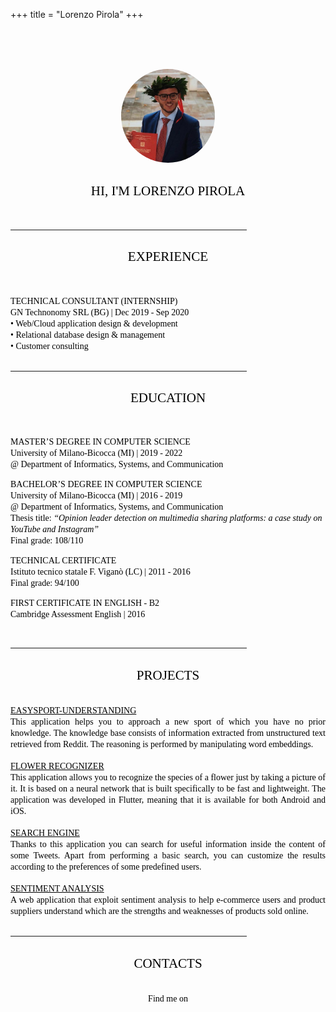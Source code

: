 +++
title = "Lorenzo Pirola"
+++
<style>
@import url('https://fonts.googleapis.com/css2?family=Nunito:ital,wght@0,200;0,400;0,600;0,700;1,400&display=swap');
</style>

<br>
<br>
<br>
<p align="center">
  <img src="avatar.jpg" width=150px" style="border-radius:50%" />
  <h2 style="text-align: center;"><span style="font-family:Nunito; font-weight:400; color:black;">HI, I'M LORENZO PIROLA</span></h2>
</p>
<br>
<hr width="75%">


<a id="experience" style="text-decoration: none;">
  <h2 style="text-align: center;">
    <span style="font-family:Nunito; font-weight:400; color:black;">EXPERIENCE</span>
  </h2>
</a>
<br>

<span style="font-family:Nunito; font-weight:200; color:black;">TECHNICAL CONSULTANT (INTERNSHIP)</span>
<br>
<span style="font-family:Nunito; font-weight:400; color:black;">GN Technonomy SRL (BG) | Dec 2019 - Sep 2020</span>
<br>
<span style="font-family:Nunito; font-weight:400; color:black;"> • Web/Cloud application design & development</span><br>
<span style="font-family:Nunito; font-weight:400; color:black;"> • Relational database design & management</span><br>
<span style="font-family:Nunito; font-weight:400; color:black;"> • Customer consulting</span><br>
</span>
<br>

<hr width="75%">

<a id="education" style="text-decoration: none; color:black;">
  <h2 style="text-align: center;">
    <span style="font-family:Nunito; font-weight:400; color:black;">EDUCATION</span>
  </h2>
</a>
<br>

<span style="font-family:Nunito; font-weight:200; color:black;">MASTER’S DEGREE IN COMPUTER SCIENCE</span>
<br>
<span style="font-family:Nunito; font-weight:400; color:black;">University of Milano-Bicocca (MI) | 2019 - 2022</span>
<br>
<span style="font-family:Nunito; font-weight:400; color:black;">@ Department of Informatics, Systems, and Communication</span>

<span style="font-family:Nunito; font-weight:200; color:black;">BACHELOR’S DEGREE IN COMPUTER SCIENCE</span>
<br>
<span style="font-family:Nunito; font-weight:400; color:black;">University of Milano-Bicocca (MI) | 2016 - 2019</span>
<br>
<span style="font-family:Nunito; font-weight:400; color:black;">@ Department of Informatics, Systems, and Communication</span>
<br>
<span style="font-family:Nunito; font-weight:400; color:black;">Thesis title: <i>“Opinion leader detection on multimedia sharing platforms: a case study on YouTube and Instagram”</i></span>
<br>
<span style="font-family:Nunito; font-weight:400; color:black;">Final grade: 108/110</span>

<span style="font-family:Nunito; font-weight:200; color:black;">TECHNICAL CERTIFICATE</span>
<br>
<span style="font-family:Nunito; font-weight:400; color:black;">Istituto tecnico statale F. Viganò (LC) | 2011 - 2016</span>
<br>
<span style="font-family:Nunito; font-weight:400; color:black;">Final grade: 94/100</span>

<span style="font-family:Nunito; font-weight:200; color:black;">FIRST CERTIFICATE IN ENGLISH - B2</span>
<br>
<span style="font-family:Nunito; font-weight:400; color:black;">Cambridge Assessment English | 2016</span>

<br>

<hr width="75%">

<a id="projects" style="text-decoration: none; color:black;">
  <h2 style="text-align: center;">
    <span style="font-family:Nunito; font-weight:400; color:black;">PROJECTS</span>
  </h2>
</a>

<br>

<a href="https://github.com/lpirola13/EasySport-Understanding" style=" color:black;">
  <span style="font-family:Nunito; font-weight:200; color:black;">EASYSPORT-UNDERSTANDING</span>
</a>
<br>
<div align="justify">
<span style="font-family:Nunito; font-weight:400; color:black;">
  This application helps you to approach a new sport of which you have no prior knowledge. The knowledge base consists of information extracted from unstructured text retrieved from Reddit. The reasoning is performed by manipulating word embeddings.
</span>
</div><br>

<a href="https://github.com/lpirola13/flower-recognizer-app" style="color:black;">
  <span style="font-family:Nunito; font-weight:200; color:black;">FLOWER RECOGNIZER</span>
</a>
<br>
<div align="justify">
<span style="font-family:Nunito; font-weight:400; color:black;">
  This application allows you to recognize the species of a flower just by taking a picture of it. It is based on a neural network that is built specifically to be fast and lightweight. The application was developed in Flutter, meaning that it is available for both Android and iOS.
</span>
</div><br>

<a href="https://github.com/lpirola13/search-engine" style=" color:black;">
  <span style="font-family:Nunito; font-weight:200; color:black;">SEARCH ENGINE</span>
</a>
<br>
<div align="justify">
<span style="font-family:Nunito; font-weight:400; color:black;">
  Thanks to this application you can search for useful information inside the content of some Tweets. Apart from performing a basic search, you can customize the results according to the preferences of some predefined users.
</span>
</div><br>

<a href="https://github.com/lpirola13/sentiment-analysis" style=" color:black;">
  <span style="font-family:Nunito; font-weight:200; color:black;">SENTIMENT ANALYSIS</span>
</a>
<br>
<div align="justify">
<span style="font-family:Nunito; font-weight:400; color:black;">
  A web application that exploit sentiment analysis to help e-commerce users and product suppliers understand which are the strengths and weaknesses of products sold online.
</span>
</div><br>

<hr width="75%">

<a id="contacts" style="text-decoration: none; color:black;">
  <h2 style="text-align: center;">
    <span style="font-family:Nunito; font-weight:400; color:black;">CONTACTS</span>
  </h2>
</a>

<br>
<div align="center">
<span style="font-family:Nunito; font-weight:400; color:black;">Find me on</span>
<a href="https://github.com/lpirola13"><i class="fab fa-github" style="color:black;"></i></a>
<a href="https://www.linkedin.com/in/lorenzo-pirola-230275197"><i class="fab fa-linkedin" style="color:blue;"></i></a>
<a href="mailto:lorenzopirola@icloud.com"><i class="fas fa-envelope" style="color:red;"></i></a>
</div>
<br>
